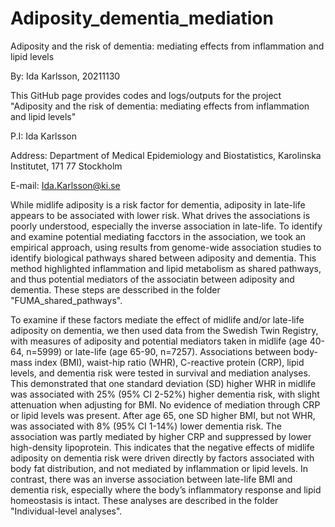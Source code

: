 # Adiposity_dementia_mediation
Adiposity and the risk of dementia: mediating effects from inflammation and lipid levels

By: Ida Karlsson, 20211130

This GitHub page provides codes and logs/outputs for the project "Adiposity and the risk of dementia: mediating effects from inflammation and lipid levels"

P.I: Ida Karlsson

Address: Department of Medical Epidemiology and Biostatistics, Karolinska Institutet, 171 77 Stockholm

E-mail: Ida.Karlsson@ki.se


While midlife adiposity is a risk factor for dementia, adiposity in late-life appears to be associated with lower risk. What drives the associations is poorly understood, especially the inverse association in late-life. To identify and examine potential mediating facctors in the association, we took an empirical approach, using results from genome-wide association studies to identify biological pathways shared between adiposity and dementia. This method highlighted inflammation and lipid metabolism as shared pathways, and thus potential mediators of the associatin between adiposity and dementia. These steps are desscribed in the folder "FUMA_shared_pathways".

To examine if these factors mediate the effect of midlife and/or late-life adiposity on dementia, we then used data from the Swedish Twin Registry, with measures of adiposity and potential mediators taken in midlife (age 40-64, n=5999) or late-life (age 65-90, n=7257). Associations between body-mass index (BMI), waist-hip ratio (WHR), C-reactive protein (CRP), lipid levels, and dementia risk were tested in survival and mediation analyses. This demonstrated that one standard deviation (SD) higher WHR in midlife was associated with 25% (95% CI 2-52%) higher dementia risk, with slight attenuation when adjusting for BMI. No evidence of mediation through CRP or lipid levels was present. After age 65, one SD higher BMI, but not WHR, was associated with 8% (95% CI 1-14%) lower dementia risk. The association was partly mediated by higher CRP and suppressed by lower high-density lipoprotein. This indicates that the negative effects of midlife adiposity on dementia risk were driven directly by factors associated with body fat distribution, and not mediated by inflammation or lipid levels. In contrast, there was an inverse association between late-life BMI and dementia risk, especially where the body’s inflammatory response and lipid homeostasis is intact. These analyses are described in the folder "Individual-level analyses". 
